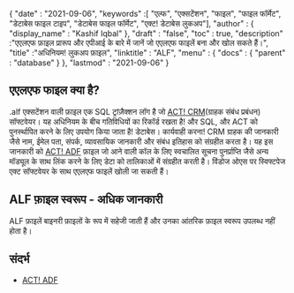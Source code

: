 {
  "date" : "2021-09-06",
  "keywords" :[ "एल्फ", "एक्सटेंशन", "फाइल", "फाइल फॉर्मेट", "डेटाबेस फाइल टाइप", "डेटाबेस फाइल फॉर्मेट", "एक्ट! डेटाबेस लुकअप"],
  "author" : {
    "display_name" : "Kashif Iqbal"
},
  "draft" : "false",
  "toc" : true,
  "description" :"एएलएफ फ़ाइल प्रारूप और एपीआई के बारे में जानें जो एएलएफ फाइलें बना और खोल सकते हैं।",
  "title" :"अधिनियम! लुकअप फ़ाइल",
  "linktitle" : "ALF",
  "menu" : {
    "docs" : {
      "parent" : "database"
}
},
  "lastmod" : "2021-09-06"
}

## एएलएफ फाइल क्या है?

.alf एक्सटेंशन वाली फ़ाइल एक SQL ट्रांज़ैक्शन लॉग है जो [ACT! CRM](https://www.act.com/)(ग्राहक संबंध प्रबंधन) सॉफ्टवेयर। यह अधिनियम के बीच गतिविधियों का रिकॉर्ड रखता है! और SQL, और ACT को पुनर्स्थापित करने के लिए उपयोग किया जाता है! डेटाबेस। कार्यवाही करना! CRM ग्राहक की जानकारी जैसे नाम, ईमेल पता, संपर्क, व्यावसायिक जानकारी और संबंध इतिहास को संग्रहीत करता है। यह इस जानकारी को [ACT! ADF](/hi/database/adf/) फ़ाइल जो आने वाली कॉल के लिए स्वचालित सूचना पुनर्प्राप्ति जैसे अन्य मॉड्यूल के साथ लिंक करने के लिए डेटा को तालिकाओं में संग्रहीत करती है।
विंडोज ओएस पर स्विफ्टपेज एक्ट सॉफ्टवेयर के साथ एएलएफ फाइलें खोली जा सकती हैं।

## ALF फ़ाइल स्वरूप - अधिक जानकारी

ALF फ़ाइलें बाइनरी फ़ाइलों के रूप में सहेजी जाती हैं और उनका आंतरिक फ़ाइल स्वरूप उपलब्ध नहीं होता है।

## संदर्भ

* [ACT! ADF](/database/adf/)

